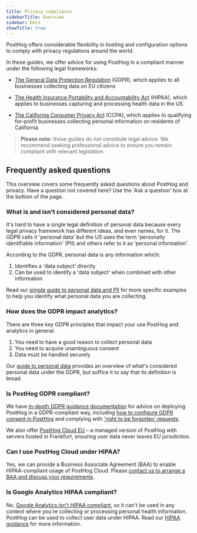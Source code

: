 ```yaml
---
title: Privacy compliance
sidebarTitle: Overview
sidebar: Docs
showTitle: true
---
```


PostHog offers considerable flexibility in hosting and configuration options to comply with privacy regulations around the world.

In these guides, we offer advice for using PostHog in a compliant manner under the following legal frameworks:

- [The General Data Protection Regulation](/docs/privacy/gdpr-compliance/) (GDPR), which applies to all businesses collecting data on EU citizens

- [The Health Insurance Portability and Accountability Act](/docs/privacy/hipaa-compliance/) (HIPAA), which applies to businesses capturing and processing health data in the US

- [The California Consumer Privacy Act](/docs/privacy/ccpa-compliance/) (CCPA), which applies to qualifying for-profit businesses collecting personal information on residents of California

> **Please note:** these guides do not constitute legal advice. We recommend seeking professional advice to ensure you remain compliant with relevant legislation.

## Frequently asked questions

This overview covers some frequently asked questions about PostHog and privacy. Have a question not covered here? Use the 'Ask a question' box at the bottom of the page.

### What is and isn't considered personal data?

It's hard to have a single legal definition of personal data because every legal privacy framework has different ideas, and even names, for it. The GDPR calls it 'personal data' but the US uses the term 'personally identifiable information' (PII) and others refer to it as 'personal information'.

According to the GDPR, personal data is any information which: 

1. Identifies a 'data subject' directly
2. Can be used to identify a 'data subject' when combined with other information

Read our [simple guide to personal data and PII](/blog/what-is-personal-data-pii) for more specific examples to help you identify what personal data you are collecting.

### How does the GDPR impact analytics?

There are three key GDPR principles that impact your use PostHog and analytics in general:

1. You need to have a good reason to collect personal data
2. You need to acquire unambiguous consent
3. Data must be handled securely

Our [guide to personal data](/blog/what-is-personal-data-pii) provides an overview of what's considered personal data under the GDPR, but suffice it to say that its definition is broad.

### Is PostHog GDPR compliant?

We have [in-depth GDPR guidance documentation](/docs/privacy/gdpr-compliance) for advice on deploying PostHog in a GDPR-compliant way, including [how to configure GDPR consent in PostHog](/docs/privacy/gdpr-compliance#step-4-configure-consent) and complying with ['right to be forgotten' requests](/docs/privacy/gdpr-compliance#complying-with-right-to-be-forgotten-requests).

We also offer [PostHog Cloud EU](https://eu.posthog.com/signup) – a managed version of PostHog with servers hosted in Frankfurt, ensuring user data never leaves EU jurisdiction. 

### Can I use PostHog Cloud under HIPAA?

Yes, we can provide a Business Associate Agreement (BAA) to enable HIPAA-compliant usage of PostHog Cloud. Please [contact us to arrange a BAA and discuss your requirements](/talk-to-a-human). 

### Is Google Analytics HIPAA compliant?

No, [Google Analytics isn't HIPAA compliant](/blog/is-google-analytics-hipaa-compliant), so it can't be used in any context where you're collecting or processing personal health information. PostHog can be used to collect user data under HIPAA. Read our [HIPAA guidance](/docs/privacy/hipaa-compliance) for more information.

